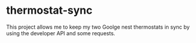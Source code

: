 # thermostat-sync

This project allows me to keep my two Goolge nest thermostats in sync by using the developer API and some requests.
